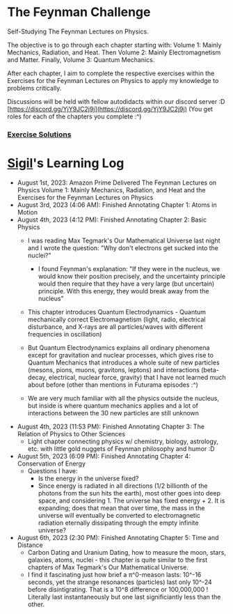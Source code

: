 # The Feynman Challenge

Self-Studying The Feynman Lectures on Physics.

The objective is to go through each chapter starting with: Volume 1: Mainly Mechanics, Radiation, and Heat. Then Volume 2: Mainly Electromagnetism and Matter. Finally, Volume 3: Quantum Mechanics.

After each chapter, I aim to complete the respective exercises within the Exercises for the Feynman Lectures on Physics to apply my knowledge to problems critically. 

Discussions will be held with fellow autodidacts within our discord server :D [https://discord.gg/YjY9JC2j9j](https://discord.gg/YjY9JC2j9j) (You get roles for each of the chapters you complete :^)

### [Exercise Solutions](https://feynman.study/exercises)

# [Sigil](https://sigilwen.ca)'s Learning Log

- August 1st, 2023: Amazon Prime Delivered The Feynman Lectures on Physics Volume 1: Mainly Mechanics, Radiation, and Heat and the Exercises for the Feynman Lectures on Physics
- August 3rd, 2023 (4:06 AM): Finished Annotating Chapter 1: Atoms in Motion
- August 4th, 2023 (4:12 PM): Finished Annotating Chapter 2: Basic Physics
    - I was reading Max Tegmark's Our Mathematical Universe last night and I wrote the question: "Why don't electrons get sucked into the nuclei?"
        - I found Feynman's explanation: "If they were in the nucleus, we would know their position precisely, and the uncertainty principle would then require that they have a very large (but uncertain) principle. With this energy, they would break away from the nucleus"
     
    - This chapter introduces Quantum Electrodynamics - Quantum mechanically correct Electromagnetism (light, radio, electrical disturbance, and X-rays are all particles/waves with different frequencies in oscillation)
    - But Quantum Electrodynamics explains all ordinary phenomena except for gravitation and nuclear processes, which gives rise to Quantum Mechanics that introduces a whole suite of new particles (mesons, pions, muons, gravitons, leptons) and interactions (beta-decay, electrical, nuclear force, gravity) that I have not learned much about before (other than mentions in Futurama episodes :^)
    - We are very much familiar with all the physics outside the nucleus, but inside is where quantum mechanics applies and a lot of interactions between the 30 new particles are still unknown
- August 4th, 2023 (11:53 PM): Finished Annotating Chapter 3: The Relation of Physics to Other Sciences
    - Light chapter connecting physics w/ chemistry, biology, astrology, etc. with little gold nuggets of Feynman philosophy and humor :D
- August 5th, 2023 (6:09 PM): Finished Annotating Chapter 4: Conservation of Energy
    - Questions I have:
        - Is the energy in the universe fixed?
        - Since energy is radiated in all directions (1/2 billionth of the photons from the sun hits the earth), most other goes into deep space, and considering 1. The universe has fixed energy + 2. It is expanding; does that mean that over time, the mass in the universe will eventually be converted to electromagnetic radiation eternally dissipating through the empty infinite universe?  
- August 6th, 2023 (2:30 PM): Finished Annotating Chapter 5: Time and Distance
  - Carbon Dating and Uranium Dating, how to measure the moon, stars, galaxies, atoms, nuclei - this chapter is quite similar to the first chapters of Max Tegmark's Our Mathematical Universe.
  - I find it fascinating just how brief a π^0-meason lasts: 10^-16 seconds, yet the strange resonances (particles) last only 10^-24 before disintigrating. That is a 10^8 difference or 100,000,000 ! Literally last instantaneously but one last significiantly less than the other. 
